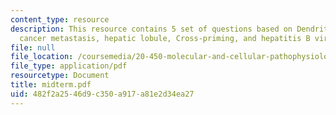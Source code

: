 ```yaml
---
content_type: resource
description: This resource contains 5 set of questions based on Dendritic cells, breast
  cancer metastasis, hepatic lobule, Cross-priming, and hepatitis B virus (HBV).
file: null
file_location: /coursemedia/20-450-molecular-and-cellular-pathophysiology-be-450-spring-2005/482f2a2546d9c350a917a81e2d34ea27_midterm.pdf
file_type: application/pdf
resourcetype: Document
title: midterm.pdf
uid: 482f2a25-46d9-c350-a917-a81e2d34ea27
---
```

